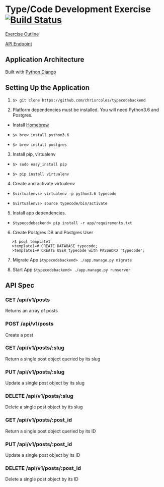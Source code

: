 # Type/Code Development Exercise [![Build Status](https://circleci.com/gh/circleci/mongofinil.svg?&style=shield&circle-token=164758844dde09a6836d692607af15c997c93f28)](https://circleci.com/gh/circleci/mongofinil.svg?&style=shield&circle-token=164758844dde09a6836d692607af15c997c93f28)

[Exercise Outline](https://github.com/chrisrcoles/typecodebackend/blob/master/)

[API Endpoint](http://typecodebackend-dev.us-east-1.elasticbeanstalk.com/)

## Application Architecture 

Built with [Python Django](https://www.djangoproject.com/) 

## Setting Up the Application 

1. `$> git clone https://github.com/chrisrcoles/typecodebackend`

2. Platform dependencies must be installed. You will need Python3.6 and Postgres.

- Install [Homebrew](https://docs.brew.sh/Installation)

- `$> brew install python3.6`

- `$> brew install postgres`

3. Install pip, virtualenv

- `$> sudo easy_install pip`

- `$> pip install virtualenv`

4. Create and activate virtualenv

- `$virtualenvs> virtualenv -p python3.6 typecode`

- `$virtualenvs> source typecode/bin/activate`
 
5. Install app dependencies.

- `$typecodebackend> pip install -r app/requirements.txt`

6. Create Postgres DB and Postgres User
```
   >$ psql template1
   >template1=# CREATE DATABASE typecode;
   >template1=# CREATE USER typecode with PASSWORD 'typecode';
```

7. Migrate App
 `$typecodebackend> ./app.manage.py migrate`
 
8. Start App
`$typecodebackend> ./app.manage.py runserver`
 
## API Spec

### GET /api/v1/posts

Returns an array of posts

### POST /api/v1/posts

Create a post 

### GET /api/v1/posts/:slug

Return a single post object queried by its slug

### PUT /api/v1/posts/:slug

Update a single post object by its slug

### DELETE /api/v1/posts/:slug

Delete a single post object by its slug

### GET /api/v1/posts/:post_id

Return a single post object queried by its ID

### PUT /api/v1/posts/:post_id

Update a single post object by its ID

### DELETE /api/v1/posts/:post_id

Delete a single post object by its ID